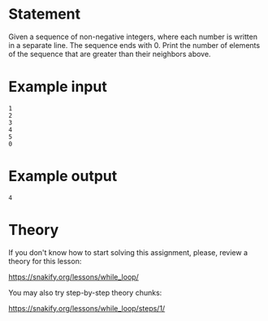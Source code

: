 # Statement

Given a sequence of non-negative integers, where each number is written in a separate line. The sequence ends with 0. Print the number of elements of the sequence that are greater than their neighbors above.  

# Example input

```
1
2
3
4
5
0
```

# Example output

```
4
```

# Theory

If you don't know how to start solving this assignment, please, review a theory for this lesson:

https://snakify.org/lessons/while_loop/   


You may also try step-by-step theory chunks:

https://snakify.org/lessons/while_loop/steps/1/